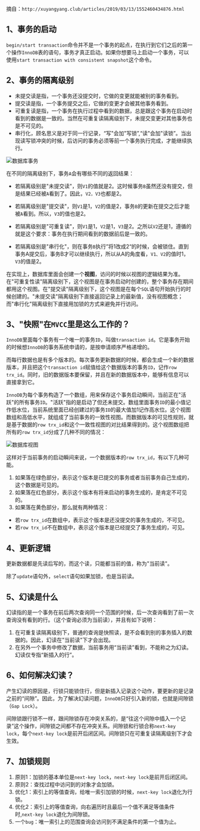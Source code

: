 摘自：`http://xuyangyang.club/articles/2019/03/13/1552460434876.html`

## 1、事务的启动

`begin/start transaction`命令并不是一个事务的起点，在执行到它们之后的第一个操作`InnoDB`表的语句，事务才真正启动。如果你想要马上启动一个事务，可以使用`start transaction with consistent snapshot`这个命令。



## 2、事务的隔离级别

* 未提交读是指，一个事务还没提交时，它做的变更就能被别的事务看到。
* 提交读是指，一个事务提交之后，它做的变更才会被其他事务看到。
* 可重复读是指，一个事务在执行过程中看到的数据，总是跟这个事务在启动时看到的数据是一致的。当然在可重复读隔离级别下，未提交变更对其他事务也是不可见的。
* 串行化，顾名思义是对于同一行记录，“写"会加"写锁”,“读"会加"读锁”。当出现读写锁冲突的时候，后访问的事务必须等前一个事务执行完成，才能继续执行。

![数据库事务](./assert/数据库事务.png)

在不同的隔离级别下，事务`A`会有哪些不同的返回结果：

* 若隔离级别是"未提交读"，则`V1`的值就是2。这时候事务`B`虽然还没有提交，但是结果已经被`A`看到了。因此，`V2，V3`也都是2。

* 若隔离级别是"提交读"，则`V1`是1，`V2`的值是2，事务`B`的更新在提交之后才能被`A`看到。所以，`V3`的值也是2。

* 若隔离级别是"可重复读"，则`V1`是1，`V2`是1，`V3`是2。之所以`V2`还是1，遵循的就是这个要求：事务在执行期间看到的数据前后是一致的。

* 若隔离级别是"串行化"，则在事务`B`执行”将1改成2“的时候，会被锁住。直到事务A提交后，事务B才可以继续执行，所以从A的角度看，`V1、V2`的值时1，`V3`的值是2。

在实现上，数据库里面会创建一个**视图**，访问的时候以视图的逻辑结果为准。在"可重复性读"隔离级别下，这个视图是在事务启动时创建的，整个事务存在期间都用这个视图。在"提交读"隔离级别下，这个视图是在每个`SQL`语句开始执行的时候创建的。"未提交读"隔离级别下直接返回记录上的最新值，没有视图概念；而"串行化"隔离级别下直接用加锁的方式来避免并行访问。

## 3、"快照"在`MVCC`里是这么工作的？

`InnoDB`里面每个事务有一个唯一的事务`ID`，叫做`transaction id`。它是事务开始的时候想`InnoDB`的事务系统申请的，是按申请顺序严格递增的。

而每行数据也是有多个版本的。每次事务更新数据的时候，都会生成一个新的数据版本，并且把这个`transaction id`赋值给这个数据版本的事务`ID`，记作`row trx_id`。同时，旧的数据版本要保留，并且在新的数据版本中，能够有信息可以直接拿到它。

`InnoDB`为每个事务构造了一个数组，用来保存这个事务启动瞬间，当前正在"活跃"的所有事务`ID`。"活跃"指的是启动了但还未提交。数组里面事务`ID`的最小值记作低水位，当前系统里面已经创建过的事务`ID`的最大值加1记作高水位。这个视图数组和高低水平，就组成了当前事务的一致性视图。而数据版本的可见性规则，就是基于数据的`row trx_id`和这个一致性视图的对比结果得到的。这个视图数组把所有的`row trx_id`分成了几种不同的情况：

![数据库视图](./assert/数据库视图.png)

这样对于当前事务的启动瞬间来说，一个数据版本的`row trx_id`，有以下几种可能。

1. 如果落在绿色部分，表示这个版本是已提交的事务或者当前事务自己生成的，这个数据是可见的。
2. 如果落在红色部分，表示这个版本有将来启动的事务生成的，是肯定不可见的。
3. 如果落在黄色部分，那么就有两种情况：

- 若`row trx_id`在数组中，表示这个版本是还没提交的事务生成的，不可见。
- 若`row trx_id`不在数组中，表示这个版本是已经提交了事务生成的，可见。



## 4、更新逻辑

更新数据都是先读后写的，而这个读，只能都当前的值，称为"当前读"。

除了`update`语句外，`select`语句如果加锁，也是当前读。



## 5、幻读是什么

幻读指的是一个事务在前后两次查询同一个范围的时候，后一次查询看到了前一次查询没有看到的行。（这个查询必须为当前读），并且有如下说明：

1. 在可重复读隔离级别下，普通的查询是快照读，是不会看到别的事务插入的数据的。因此，幻读在"当前读"下才会出现。
2. 在另外一个事务中修改了数据，当前事务用“当前读”看到，不能称之为幻读。幻读仅专指“新插入的行”。



## 6、如何解决幻读？

产生幻读的原因是，行锁只能锁住行，但是新插入记录这个动作，要更新的是记录之前的“间隙”。因此，为了解决幻读问题，`InnoDB`只好引入新的锁，也就是间隙锁（`Gap Lock`）。

间隙锁跟行锁不一样，跟间隙锁存在冲突关系的，是“往这个间隙中插入一个记录”这个操作，间隙锁之间都不存在冲突关系。间隙锁和行锁合称`next-key lock`，每个`next-key lock`是前开后闭区间。间隙锁只在可重复读隔离级别下才会生效。

## 7、加锁规则

1. 原则1：加锁的基本单位是`next-key lock`，`next-key lock`是前开后闭区间。
2. 原则2：查找过程中访问到的对象才会加锁。
3. 优化1：索引上的等值查询，给唯一索引加锁的时候，`next-key lock`退化为行锁。
4. 优化2：索引上的等值查询，向右遍历时且最后一个值不满足等值条件时,`next-key lock`退化为间隙锁。
5. 一个`bug`：唯一索引上的范围查询会访问到不满足条件的第一个值为止。















































